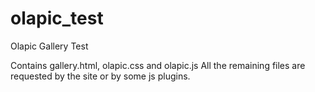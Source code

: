 olapic_test
===========

Olapic Gallery Test

Contains gallery.html, olapic.css and olapic.js
All the remaining files are requested by the site or by some js plugins.
